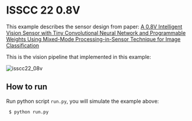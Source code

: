 # ISSCC 22 0.8V

This example describes the sensor design from paper: [A 0.8V Intelligent Vision Sensor with Tiny Convolutional Neural Network and Programmable Weights Using Mixed-Mode Processing-in-Sensor Technique for Image Classification](https://ieeexplore.ieee.org/document/9731675)

This is the vision pipeline that implemented in this example:

![isscc22_08v](https://user-images.githubusercontent.com/21286132/220750469-71df3114-55b3-474e-8882-62b7a9027e28.png)

## How to run

Run python script `run.py`, you will simulate the example above:
```
 $ python run.py
```